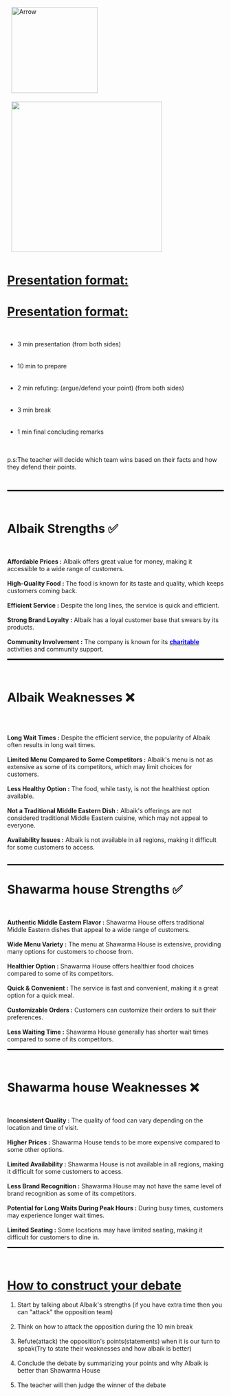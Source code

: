 <!DOCTYPE html>
<html lang="en">
<head>
    <meta charset="UTF-8">
    <meta name="viewport" content="width=device-width, initial-scale=1.0">
    <title>Debate info</title>
    <style>
  u > b{
    color:blue;
}
#first, #second {
    display: inline-block;
    vertical-align: top;
    margin: 10px;
}

body {
    background-color: #FADA7A;
}
hr {
    border: 1px solid black;
}
    </style>
</head>
<body>
<img id="first" src="file:///C:/Users/User/Downloads/2%20arrow.png" alt="Arrow" width="200" height="200">
<img id="second" src="https://media2.giphy.com/media/v1.Y2lkPTc5MGI3NjExejl6a214czRrZm53cWM1YXRpbjYwMmZnZzdwMnFid2YxMW54MmU0MyZlcD12MV9naWZzX3NlYXJjaCZjdD1n/3EFqqYKZK2Wmq9S3SL/giphy.webp" width="350">
<p>
<h1><b><u>Presentation format:</u></b></h1>
<p>
<h1><b><u>Presentation format:</u></b></h1>
<br />
</p>
<ul>
<li>
3 min presentation (from both sides)
</li>
<br /><br /><li>
10 min to prepare
</li>
<br /><br />
<li>
2 min refuting: (argue/defend your point) (from both sides)
</li>
<br /><br />
<li>
3 min break 
</li>
<br /><br />
<li>
1 min final concluding remarks
</li>
<br /><br />
</ul>
<p>p.s:The teacher will decide which team wins based on their facts and how they defend their points.</p>
<br /><hr />
</div>
<br />


<h1>Albaik Strengths ✅ </h1>
<br />  
<p><b>Affordable Prices :</b> Albaik offers great value for money, making it accessible to a wide range of customers.
<br /><br />
<b>High-Quality Food :</b> The food is known for its taste and quality, which keeps customers coming back.
<br /><br />
<b>Efficient Service :</b> Despite the long lines, the service is quick and efficient.
<br /><br />
<b>Strong Brand Loyalty :</b> Albaik has a loyal customer base that swears by its products.
<br /><br />
<b>Community Involvement :</b> The company is known for its <u><b>charitable</b></u> activities and community support.
<hr /><br />

<h1>Albaik Weaknesses ❌</h1>
<br /><br />
<p><b>Long Wait Times :</b> Despite the efficient service, the popularity of Albaik often results in long wait times.
<br /><br />
<b>Limited Menu Compared to Some Competitors :</b> Albaik's menu is not as extensive as some of its competitors, which may limit choices for customers.
<br /><br />
<b>Less Healthy Option :</b> The food, while tasty, is not the healthiest option available.
<br /><br />
<b>Not a Traditional Middle Eastern Dish :</b> Albaik's offerings are not considered traditional Middle Eastern cuisine, which may not appeal to everyone.
<br /><br />
<b>Availability Issues :</b> Albaik is not available in all regions, making it difficult for some customers to access.
<br /><br /><hr />

<h1>Shawarma house Strengths ✅</h1>
<br />
<p><b>Authentic Middle Eastern Flavor :</b> Shawarma House offers traditional Middle Eastern dishes that appeal to a wide range of customers.
<br /><br />
<b>Wide Menu Variety :</b> The menu at Shawarma House is extensive, providing many options for customers to choose from.
<br /><br />
<b>Healthier Option :</b> Shawarma House offers healthier food choices compared to some of its competitors.
<br /><br />
<b>Quick & Convenient :</b> The service is fast and convenient, making it a great option for a quick meal.
<br /><br />
<b>Customizable Orders :</b> Customers can customize their orders to suit their preferences.
<br /><br />
<b>Less Waiting Time :</b> Shawarma House generally has shorter wait times compared to some of its competitors.
<hr /><br />

<h1>Shawarma house Weaknesses ❌</h1>
<br />
<p><b>Inconsistent Quality :</b> The quality of food can vary depending on the location and time of visit.
<br /><br />
<b>Higher Prices :</b> Shawarma House tends to be more expensive compared to some other options.
<br /><br />
<b>Limited Availability :</b> Shawarma House is not available in all regions, making it difficult for some customers to access.
<br /><br />
<b>Less Brand Recognition :</b> Shawarma House may not have the same level of brand recognition as some of its competitors.
<br /><br />
<b>Potential for Long Waits During Peak Hours :</b> During busy times, customers may experience longer wait times.
<br /><br />
<b>Limited Seating :</b> Some locations may have limited seating, making it difficult for customers to dine in.
<hr />
<br />
<b><u><h1>How to construct your debate</h1></u></b>
</p>
<p>
<ol>
    <li>Start by talking about Albaik's strengths (if you have extra time then you can "attack" the opposition team)</li>
   <br />
   <li>Think on how to attack the opposition during the 10 min break</li>
   <br />
   <li>Refute(attack) the opposition's points(statements) when it is our turn to speak(Try to state their weaknesses and how albaik is better)</li>
   <br />
   <li>Conclude the debate by summarizing your points and why Albaik is better than Shawarma House</li>
   <br />
   <li>The teacher will then judge the winner of the debate</li>

</ol>
</p>

</body>
</html>
